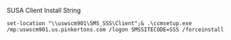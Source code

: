 SUSA Client Install String

```
set-location "\\uswscm901\SMS_SSS\Client";& .\ccmsetup.exe /mp:uswscm901.us.pinkertons.com /logon SMSSITECODE=SSS /forceinstall
```

